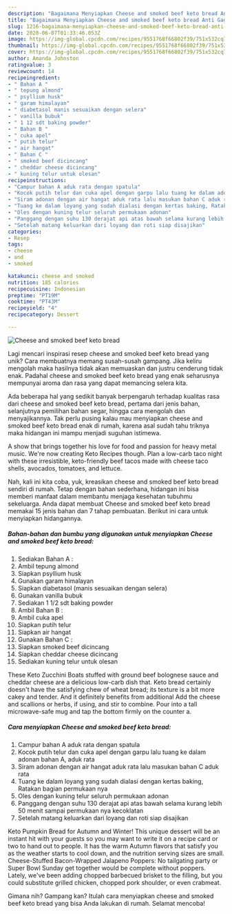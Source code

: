 ```yaml
---
description: "Bagaimana Menyiapkan Cheese and smoked beef keto bread Anti Gagal"
title: "Bagaimana Menyiapkan Cheese and smoked beef keto bread Anti Gagal"
slug: 1216-bagaimana-menyiapkan-cheese-and-smoked-beef-keto-bread-anti-gagal
date: 2020-06-07T01:33:46.053Z
image: https://img-global.cpcdn.com/recipes/9551768f66802f39/751x532cq70/cheese-and-smoked-beef-keto-bread-foto-resep-utama.jpg
thumbnail: https://img-global.cpcdn.com/recipes/9551768f66802f39/751x532cq70/cheese-and-smoked-beef-keto-bread-foto-resep-utama.jpg
cover: https://img-global.cpcdn.com/recipes/9551768f66802f39/751x532cq70/cheese-and-smoked-beef-keto-bread-foto-resep-utama.jpg
author: Amanda Johnston
ratingvalue: 3
reviewcount: 14
recipeingredient:
- " Bahan A "
- " tepung almond"
- " psyllium husk"
- " garam himalayan"
- " diabetasol manis sesuaikan dengan selera"
- " vanilla bubuk"
- " 1 12 sdt baking powder"
- " Bahan B "
- " cuka apel"
- " putih telur"
- " air hangat"
- " Bahan C "
- " smoked beef dicincang"
- " cheddar cheese dicincang"
- " kuning telur untuk olesan"
recipeinstructions:
- "Campur bahan A aduk rata dengan spatula"
- "Kocok putih telur dan cuka apel dengan garpu lalu tuang ke dalam adonan bahan A, aduk rata"
- "Siram adonan dengan air hangat aduk rata lalu masukan bahan C aduk rata"
- "Tuang ke dalam loyang yang sudah dialasi dengan kertas baking, Ratakan bagian permukaan nya"
- "Oles dengan kuning telur seluruh permukaan adonan"
- "Panggang dengan suhu 130 derajat api atas bawah selama kurang lebih 50 menit sampai permukaan nya kecoklatan"
- "Setelah matang keluarkan dari loyang dan roti siap disajikan"
categories:
- Resep
tags:
- cheese
- and
- smoked

katakunci: cheese and smoked 
nutrition: 185 calories
recipecuisine: Indonesian
preptime: "PT19M"
cooktime: "PT43M"
recipeyield: "4"
recipecategory: Dessert

---
```



![Cheese and smoked beef keto bread](https://img-global.cpcdn.com/recipes/9551768f66802f39/751x532cq70/cheese-and-smoked-beef-keto-bread-foto-resep-utama.jpg)

Lagi mencari inspirasi resep cheese and smoked beef keto bread yang unik? Cara membuatnya memang susah-susah gampang. Jika keliru mengolah maka hasilnya tidak akan memuaskan dan justru cenderung tidak enak. Padahal cheese and smoked beef keto bread yang enak seharusnya mempunyai aroma dan rasa yang dapat memancing selera kita.

Ada beberapa hal yang sedikit banyak berpengaruh terhadap kualitas rasa dari cheese and smoked beef keto bread, pertama dari jenis bahan, selanjutnya pemilihan bahan segar, hingga cara mengolah dan menyajikannya. Tak perlu pusing kalau mau menyiapkan cheese and smoked beef keto bread enak di rumah, karena asal sudah tahu triknya maka hidangan ini mampu menjadi suguhan istimewa.

A show that brings together his love for food and passion for heavy metal music. We&#39;re now creating Keto Recipes though. Plan a low-carb taco night with these irresistible, keto-friendly beef tacos made with cheese taco shells, avocados, tomatoes, and lettuce.


Nah, kali ini kita coba, yuk, kreasikan cheese and smoked beef keto bread sendiri di rumah. Tetap dengan bahan sederhana, hidangan ini bisa memberi manfaat dalam membantu menjaga kesehatan tubuhmu sekeluarga. Anda dapat membuat Cheese and smoked beef keto bread memakai 15 jenis bahan dan 7 tahap pembuatan. Berikut ini cara untuk menyiapkan hidangannya.

<!--inarticleads1-->

##### Bahan-bahan dan bumbu yang digunakan untuk menyiapkan Cheese and smoked beef keto bread:

1. Sediakan  Bahan A :
1. Ambil  tepung almond
1. Siapkan  psyllium husk
1. Gunakan  garam himalayan
1. Siapkan  diabetasol (manis sesuaikan dengan selera)
1. Gunakan  vanilla bubuk
1. Sediakan  1 1/2 sdt baking powder
1. Ambil  Bahan B :
1. Ambil  cuka apel
1. Siapkan  putih telur
1. Siapkan  air hangat
1. Gunakan  Bahan C :
1. Siapkan  smoked beef dicincang
1. Siapkan  cheddar cheese dicincang
1. Sediakan  kuning telur untuk olesan


These Keto Zucchini Boats stuffed with ground beef bolognese sauce and cheddar cheese are a delicious low-carb dish that. Keto bread certainly doesn&#39;t have the satisfying chew of wheat bread; its texture is a bit more cakey and tender. And it definitely benefits from additional Add the cheese and scallions or herbs, if using, and stir to combine. Pour into a tall microwave-safe mug and tap the bottom firmly on the counter a. 

<!--inarticleads2-->

##### Cara menyiapkan Cheese and smoked beef keto bread:

1. Campur bahan A aduk rata dengan spatula
1. Kocok putih telur dan cuka apel dengan garpu lalu tuang ke dalam adonan bahan A, aduk rata
1. Siram adonan dengan air hangat aduk rata lalu masukan bahan C aduk rata
1. Tuang ke dalam loyang yang sudah dialasi dengan kertas baking, Ratakan bagian permukaan nya
1. Oles dengan kuning telur seluruh permukaan adonan
1. Panggang dengan suhu 130 derajat api atas bawah selama kurang lebih 50 menit sampai permukaan nya kecoklatan
1. Setelah matang keluarkan dari loyang dan roti siap disajikan


Keto Pumpkin Bread for Autumn and Winter! This unique dessert will be an instant hit with your guests so you may want to write it on a recipe card or two to hand out to people. It has the warm Autumn flavors that satisfy you as the weather starts to cool down, and the nutrition serving sizes are small. Cheese-Stuffed Bacon-Wrapped Jalapeno Poppers: No tailgating party or Super Bowl Sunday get together would be complete without poppers. Lately, we&#39;ve been adding chopped barbecued brisket to the filling, but you could substitute grilled chicken, chopped pork shoulder, or even crabmeat. 

Gimana nih? Gampang kan? Itulah cara menyiapkan cheese and smoked beef keto bread yang bisa Anda lakukan di rumah. Selamat mencoba!
